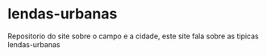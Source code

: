 # lendas-urbanas
Repositorio do site sobre o campo e a cidade, este site fala sobre as tipicas lendas-urbanas
